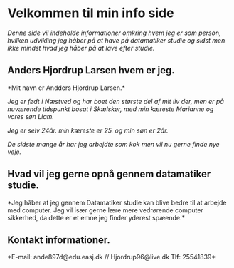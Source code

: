 <h1> Velkommen til min info side </h1>

*Denne side vil indeholde informationer omkring hvem jeg er som person, hvilken udvikling jeg håber på at have på datamatiker studie og sidst men ikke mindst hvad jeg håber på at lave efter studie.* 

<h2> Anders Hjordrup Larsen hvem er jeg. </h2>
*Mit navn er Andders Hjordrup Larsen.* 


*Jeg er født i Næstved og har boet den største del af mit liv der, men er på nuværende tidspunkt bosat i Skælskør, med min kæreste Marianne og vores søn Liam.*



*Jeg er selv 24år. min kæreste er 25. og min søn er 2år.* 



*De sidste mange år har jeg arbejdte som kok men vil nu gerne finde nye veje.* 


<h2> Hvad vil jeg gerne opnå gennem datamatiker studie. </h2>
*Jeg håber at jeg gennem Datamatiker studie kan blive bedre til at arbejde med computer.
Jeg vil især gerne lære mere vedrørende computer sikkerhed, da dette er et emne jeg finder yderest spæende.* 





 <h2> Kontakt informationer. </h2>
*E-mail: ande897d@edu.easj.dk // Hjordrup96@live.dk 
 Tlf: 25541839* 

